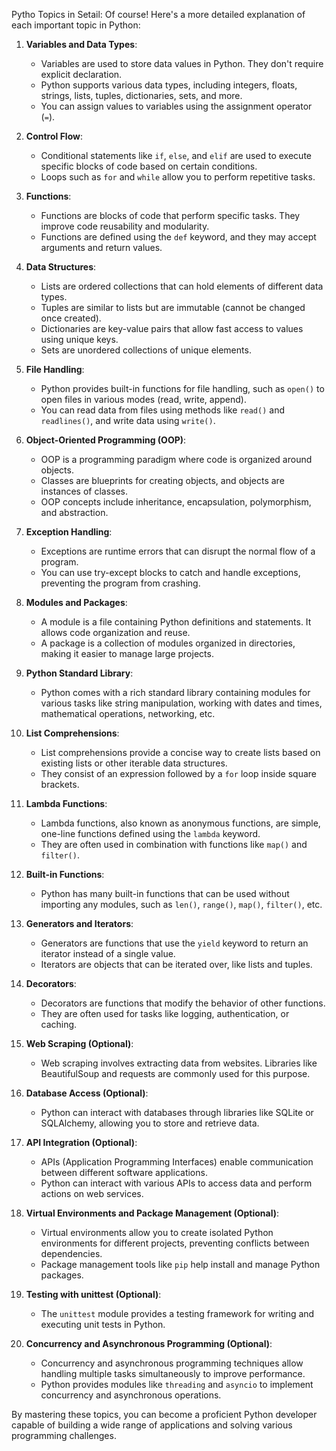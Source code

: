 Pytho Topics in Setail: Of course! Here's a more detailed explanation of each important topic in Python:

1. **Variables and Data Types**:
   - Variables are used to store data values in Python. They don't require explicit declaration.
   - Python supports various data types, including integers, floats, strings, lists, tuples, dictionaries, sets, and more.
   - You can assign values to variables using the assignment operator (`=`).

2. **Control Flow**:
   - Conditional statements like `if`, `else`, and `elif` are used to execute specific blocks of code based on certain conditions.
   - Loops such as `for` and `while` allow you to perform repetitive tasks.

3. **Functions**:
   - Functions are blocks of code that perform specific tasks. They improve code reusability and modularity.
   - Functions are defined using the `def` keyword, and they may accept arguments and return values.

4. **Data Structures**:
   - Lists are ordered collections that can hold elements of different data types.
   - Tuples are similar to lists but are immutable (cannot be changed once created).
   - Dictionaries are key-value pairs that allow fast access to values using unique keys.
   - Sets are unordered collections of unique elements.

5. **File Handling**:
   - Python provides built-in functions for file handling, such as `open()` to open files in various modes (read, write, append).
   - You can read data from files using methods like `read()` and `readlines()`, and write data using `write()`.

6. **Object-Oriented Programming (OOP)**:
   - OOP is a programming paradigm where code is organized around objects.
   - Classes are blueprints for creating objects, and objects are instances of classes.
   - OOP concepts include inheritance, encapsulation, polymorphism, and abstraction.

7. **Exception Handling**:
   - Exceptions are runtime errors that can disrupt the normal flow of a program.
   - You can use try-except blocks to catch and handle exceptions, preventing the program from crashing.

8. **Modules and Packages**:
   - A module is a file containing Python definitions and statements. It allows code organization and reuse.
   - A package is a collection of modules organized in directories, making it easier to manage large projects.

9. **Python Standard Library**:
   - Python comes with a rich standard library containing modules for various tasks like string manipulation, working with dates and times, mathematical operations, networking, etc.

10. **List Comprehensions**:
    - List comprehensions provide a concise way to create lists based on existing lists or other iterable data structures.
    - They consist of an expression followed by a `for` loop inside square brackets.

11. **Lambda Functions**:
    - Lambda functions, also known as anonymous functions, are simple, one-line functions defined using the `lambda` keyword.
    - They are often used in combination with functions like `map()` and `filter()`.

12. **Built-in Functions**:
    - Python has many built-in functions that can be used without importing any modules, such as `len()`, `range()`, `map()`, `filter()`, etc.

13. **Generators and Iterators**:
    - Generators are functions that use the `yield` keyword to return an iterator instead of a single value.
    - Iterators are objects that can be iterated over, like lists and tuples.

14. **Decorators**:
    - Decorators are functions that modify the behavior of other functions.
    - They are often used for tasks like logging, authentication, or caching.

15. **Web Scraping (Optional)**:
    - Web scraping involves extracting data from websites. Libraries like BeautifulSoup and requests are commonly used for this purpose.

16. **Database Access (Optional)**:
    - Python can interact with databases through libraries like SQLite or SQLAlchemy, allowing you to store and retrieve data.

17. **API Integration (Optional)**:
    - APIs (Application Programming Interfaces) enable communication between different software applications.
    - Python can interact with various APIs to access data and perform actions on web services.

18. **Virtual Environments and Package Management (Optional)**:
    - Virtual environments allow you to create isolated Python environments for different projects, preventing conflicts between dependencies.
    - Package management tools like `pip` help install and manage Python packages.

19. **Testing with unittest (Optional)**:
    - The `unittest` module provides a testing framework for writing and executing unit tests in Python.

20. **Concurrency and Asynchronous Programming (Optional)**:
    - Concurrency and asynchronous programming techniques allow handling multiple tasks simultaneously to improve performance.
    - Python provides modules like `threading` and `asyncio` to implement concurrency and asynchronous operations.

By mastering these topics, you can become a proficient Python developer capable of building a wide range of applications and solving various programming challenges.
